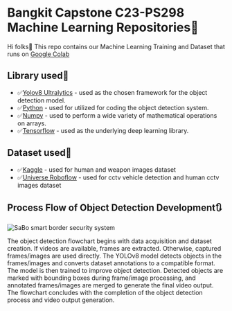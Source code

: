 # Bangkit Capstone C23-PS298 Machine Learning Repositories🥷
Hi folks👋
This repo contains our Machine Learning Training and Dataset that runs on [Google Colab](https://colab.research.google.com/?utm_source=scs-index)

## Library used🧩
- ✅[Yolov8 Ultralytics](https://docs.ultralytics.com/) - used as the chosen framework for the object detection model.
- ✅[Python](https://www.python.org/downloads/) - used for utilized for coding the object detection system.
- ✅[Numpy](https://numpy.org/install/) - used to perform a wide variety of mathematical operations on arrays.
- ✅[Tensorflow](https://www.tensorflow.org/install) - used as the underlying deep learning library.

## Dataset used🧩
- ✅[Kaggle](https://www.kaggle.com/) - used for human and weapon images dataset
- ✅[Universe Roboflow](https://universe.roboflow.com/) - used for cctv vehicle detection and human cctv images dataset
  
## Process Flow of Object Detection Development🔃
![SaBo smart border security system](https://github.com/C23-PS298/machine-learning/assets/77234852/71e3a80d-ec32-40b1-a1cf-83b73b6e436d)

The object detection flowchart begins with data acquisition and dataset creation. If videos are available, frames are extracted. Otherwise, captured frames/images are used directly. The YOLOv8 model detects objects in the frames/images and converts dataset annotations to a compatible format. The model is then trained to improve object detection. Detected objects are marked with bounding boxes during frame/image processing, and annotated frames/images are merged to generate the final video output. The flowchart concludes with the completion of the object detection process and video output generation.
